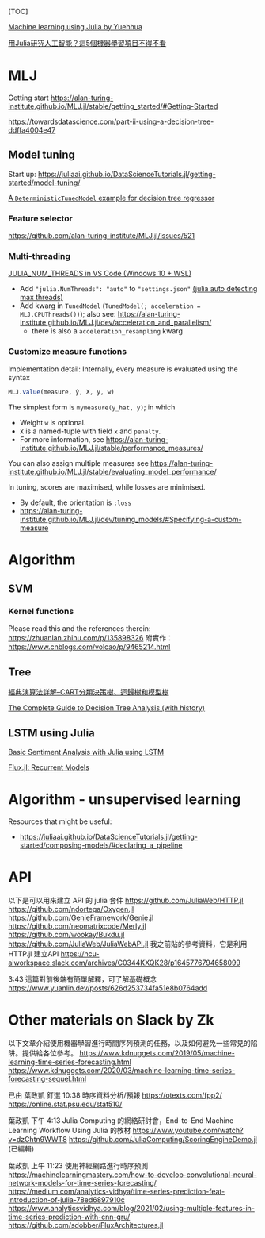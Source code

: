 [TOC]

[Machine learning using Julia by Yuehhua](https://yuehhua.github.io/2021/03/28/the-future-of-julialang/)

[用Julia研究人工智能？這5個機器學習項目不得不看](https://codertw.com/%E7%A8%8B%E5%BC%8F%E8%AA%9E%E8%A8%80/728907/)

# MLJ
Getting start
https://alan-turing-institute.github.io/MLJ.jl/stable/getting_started/#Getting-Started


https://towardsdatascience.com/part-ii-using-a-decision-tree-ddffa4004e47

## Model tuning
Start up: https://juliaai.github.io/DataScienceTutorials.jl/getting-started/model-tuning/

[A `DeterministicTunedModel` example for decision tree regressor](https://alan-turing-institute.github.io/MLJ.jl/dev/tuning_models/)


### Feature selector
https://github.com/alan-turing-institute/MLJ.jl/issues/521

### Multi-threading
[JULIA_NUM_THREADS in VS Code (Windows 10 + WSL)](https://discourse.julialang.org/t/julia-num-threads-in-vs-code-windows-10-wsl/28794/13)

- Add `"julia.NumThreads": "auto"` to `"settings.json"` [(julia auto detecting max threads)](https://discourse.julialang.org/t/julia-num-threads-in-vs-code-windows-10-wsl/28794/13)
- Add kwarg in `TunedModel` (`TunedModel(; acceleration = MLJ.CPUThreads())`); also see: https://alan-turing-institute.github.io/MLJ.jl/dev/acceleration_and_parallelism/
  - there is also a `acceleration_resampling` kwarg

### Customize measure functions
Implementation detail: Internally, every measure is evaluated using the syntax

```julia
MLJ.value(measure, ŷ, X, y, w)
```

The simplest form is `mymeasure(y_hat, y)`; in which 
- Weight `w` is optional. 
- `X` is a named-tuple with field `x` and `penalty`. 
- For more information, see https://alan-turing-institute.github.io/MLJ.jl/stable/performance_measures/

You can also assign multiple measures
see https://alan-turing-institute.github.io/MLJ.jl/stable/evaluating_model_performance/

In tuning, scores are maximised, while losses are minimised. 
- By default, the orientation is `:loss`
- https://alan-turing-institute.github.io/MLJ.jl/dev/tuning_models/#Specifying-a-custom-measure


# Algorithm
## SVM
### Kernel functions
Please read this and the references therein: https://zhuanlan.zhihu.com/p/135898326
附實作： https://www.cnblogs.com/volcao/p/9465214.html


## Tree
[經典演算法詳解–CART分類決策樹、迴歸樹和模型樹](https://codertw.com/%E7%A8%8B%E5%BC%8F%E8%AA%9E%E8%A8%80/564323/)

[The Complete Guide to Decision Tree Analysis (with history)](https://www.explorium.ai/blog/the-complete-guide-to-decision-trees/)

## LSTM using Julia
[Basic Sentiment Analysis with Julia using LSTM](https://emoryraphael.medium.com/basic-sentiment-analysis-with-julia-using-lstm-e12d4754ee6b)

[Flux.jl: Recurrent Models](https://fluxml.ai/Flux.jl/stable/models/recurrence/)

# Algorithm - unsupervised learning
Resources that might be useful:
- https://juliaai.github.io/DataScienceTutorials.jl/getting-started/composing-models/#declaring_a_pipeline

# API
以下是可以用來建立 API 的 julia 套件
https://github.com/JuliaWeb/HTTP.jl
https://github.com/ndortega/Oxygen.jl
https://github.com/GenieFramework/Genie.jl
https://github.com/neomatrixcode/Merly.jl
https://github.com/wookay/Bukdu.jl
https://github.com/JuliaWeb/JuliaWebAPI.jl
我之前貼的參考資料，它是利用 HTTP.jl 建立API
https://ncu-aiworkspace.slack.com/archives/C0344KXQK28/p1645776794658099

3:43
這篇對前後端有簡單解釋，可了解基礎概念
https://www.yuanlin.dev/posts/626d253734fa51e8b0764add


# Other materials on Slack by Zk
以下文章介紹使用機器學習進行時間序列預測的任務，以及如何避免一些常見的陷阱。提供給各位參考。
https://www.kdnuggets.com/2019/05/machine-learning-time-series-forecasting.html
https://www.kdnuggets.com/2020/03/machine-learning-time-series-forecasting-sequel.html


已由 葉政凱 釘選
10:38
時序資料分析/預報
https://otexts.com/fpp2/
https://online.stat.psu.edu/stat510/


葉政凱  下午 4:13
Julia Computing 的網絡研討會，End-to-End Machine Learning Workflow Using Julia 的教材
https://www.youtube.com/watch?v=dzChtn9WWT8
https://github.com/JuliaComputing/ScoringEngineDemo.jl (已編輯) 


葉政凱  上午 11:23
使用神經網路進行時序預測
https://machinelearningmastery.com/how-to-develop-convolutional-neural-network-models-for-time-series-forecasting/
https://medium.com/analytics-vidhya/time-series-prediction-feat-introduction-of-julia-78ed6897910c
https://www.analyticsvidhya.com/blog/2021/02/using-multiple-features-in-time-series-prediction-with-cnn-gru/
https://github.com/sdobber/FluxArchitectures.jl

